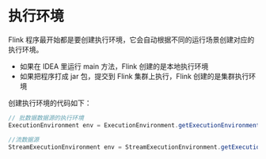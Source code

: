 # 执行环境

Flink 程序最开始都是要创建执行环境，它会自动根据不同的运行场景创建对应的执行环境。

- 如果在 IDEA 里运行 main 方法，Flink 创建的是本地执行环境
- 如果把程序打成 jar 包，提交到 Flink 集群上执行，Flink 创建的是集群执行环境

创建执行环境的代码如下：

```java
// 批数据数据源的执行环境
ExecutionEnvironment env = ExecutionEnvironment.getExecutionEnvironment();

//流数据源
StreamExecutionEnvironment env = StreamExecutionEnvironment.getExecutionEnvironment();
```